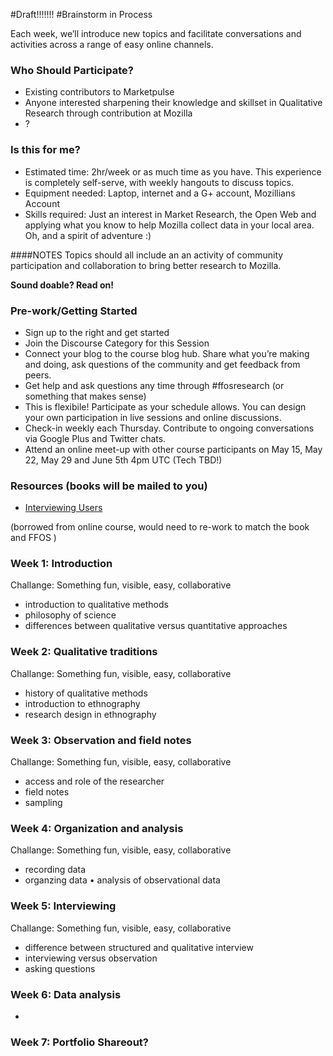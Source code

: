 #Draft!!!!!!!
#Brainstorm in Process

Each week, we’ll introduce new topics and facilitate conversations and activities across a range of easy online channels.  

### Who Should Participate?
* Existing contributors to Marketpulse
* Anyone interested sharpening their knowledge and skillset in Qualitative Research through contribution at Mozilla
* ?

### Is this for me?
* Estimated time: 2hr/week or as much time as you have. This experience is completely self-serve, with weekly hangouts to discuss topics.
* Equipment needed: Laptop, internet and a G+ account, Mozillians Account 
* Skills required: Just an interest in Market Research, the Open Web and applying what you know to help
Mozilla collect data in your local area. Oh, and a spirit of adventure :)

####NOTES
Topics should all include an an activity of community participation and collaboration to bring better research to Mozilla.

**Sound doable? Read on!**

### Pre-work/Getting Started
* Sign up to the right and get started
* Join the Discourse Category for this Session
* Connect your blog to the course blog hub. Share what you’re making and doing, ask questions of the community and get feedback from peers.
* Get help and ask questions any time through #ffosresearch (or something that makes sense)
* This is flexibile! Participate as your schedule allows. You can design your own participation in live sessions and online discussions.
* Check-in weekly each Thursday. Contribute to ongoing conversations via Google Plus and Twitter chats.
* Attend an online meet-up with other course participants on May 15, May 22, May 29 and June 5th 4pm UTC (Tech TBD!)

### Resources (books will be mailed to you)
* [Interviewing Users](http://rosenfeldmedia.com/books/interviewing-users/)  


(borrowed from online course, would need to re-work to match the book and FFOS )
### Week 1: Introduction 
Challange: Something fun, visible, easy, collaborative
* introduction to qualitative methods 
* philosophy of science 
* differences between qualitative versus quantitative approaches

### Week 2: Qualitative traditions
Challange: Something fun, visible, easy, collaborative
* history of qualitative methods 
* introduction to ethnography
* research design in ethnography

### Week 3: Observation and field notes 
Challange: Something fun, visible, easy, collaborative
* access and role of the researcher
* field notes
* sampling 

### Week 4: Organization and analysis
Challange: Something fun, visible, easy, collaborative
* recording data
* organzing data 
• analysis of observational data

### Week 5: Interviewing
Challange: Something fun, visible, easy, collaborative
* difference between structured and qualitative interview 
* interviewing versus observation
* asking questions

### Week 6: Data analysis
* 
### Week 7: Portfolio Shareout?

